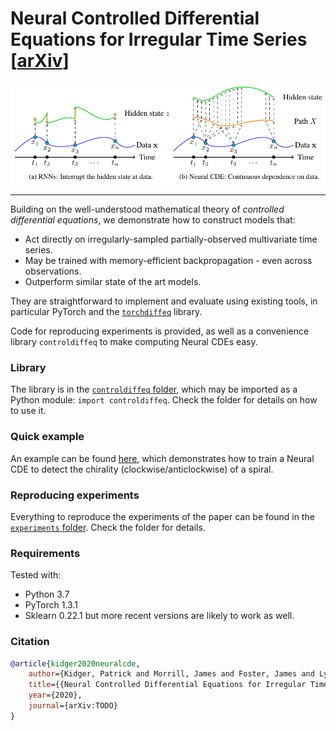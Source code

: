 # Neural Controlled Differential Equations for Irregular Time Series [[arXiv](TODO)]

<p align="center">
<img align="middle" src="./imgs/img.png" width="666" />
</p>

----

Building on the well-understood mathematical theory of _controlled differential equations_, we demonstrate how to construct models that:
+ Act directly on irregularly-sampled partially-observed multivariate time series.
+ May be trained with memory-efficient backpropagation - even across observations.
+ Outperform similar state of the art models.

They are straightforward to implement and evaluate using existing tools, in particular PyTorch and the [`torchdiffeq`](https://github.com/rtqichen/torchdiffeq) library.

Code for reproducing experiments is provided, as well as a convenience library `controldiffeq` to make computing Neural CDEs easy.

### Library
The library is in the [`controldiffeq` folder](./controldiffeq), which may be imported as a Python module: `import controldiffeq`. Check the folder for details on how to use it.

### Quick example
An example can be found [here](./controldiffeq/example.py), which demonstrates how to train a Neural CDE to detect the chirality (clockwise/anticlockwise) of a spiral.

### Reproducing experiments
Everything to reproduce the experiments of the paper can be found in the [`experiments` folder](./experiments). Check the folder for details.

### Requirements
Tested with:
+ Python 3.7
+ PyTorch 1.3.1
+ Sklearn 0.22.1
but more recent versions are likely to work as well.

### Citation
```bibtex
@article{kidger2020neuralcde,
    author={Kidger, Patrick and Morrill, James and Foster, James and Lyons, Terry},
    title={{Neural Controlled Differential Equations for Irregular Time Series}},
    year={2020},
    journal={arXiv:TODO}
}
```

